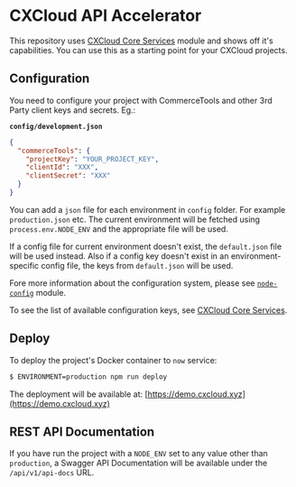 # CXCloud API Accelerator

This repository uses [CXCloud Core Services](https://github.com/cxcloud/core-services) module and shows off it's capabilities. You can use this as a starting point for your CXCloud projects.

## Configuration

You need to configure your project with CommerceTools and other 3rd Party client keys and secrets. Eg.:

**`config/development.json`**

``` json
{
  "commerceTools": {
    "projectKey": "YOUR_PROJECT_KEY",
    "clientId": "XXX",
    "clientSecret": "XXX"
  }
}
```

You can add a `json` file for each environment in `config` folder. For example `production.json` etc. The current environment will be fetched using `process.env.NODE_ENV` and the appropriate file will be used.

If a config file for current environment doesn't exist, the `default.json` file will be used instead. Also if a config key doesn't exist in an environment-specific config file, the keys from `default.json` will be used.

Fore more information about the configuration system, please see [`node-config`](https://github.com/lorenwest/node-config) module.

To see the list of available configuration keys, see [CXCloud Core Services](https://github.com/cxcloud/core-services).

## Deploy

To deploy the project's Docker container to `now` service:

``` sh
$ ENVIRONMENT=production npm run deploy
```

The deployment will be available at: [https://demo.cxcloud.xyz](https://demo.cxcloud.xyz)

## REST API Documentation

If you have run the project with a `NODE_ENV` set to any value other than `production`, a Swagger API Documentation will be available under the `/api/v1/api-docs` URL.
